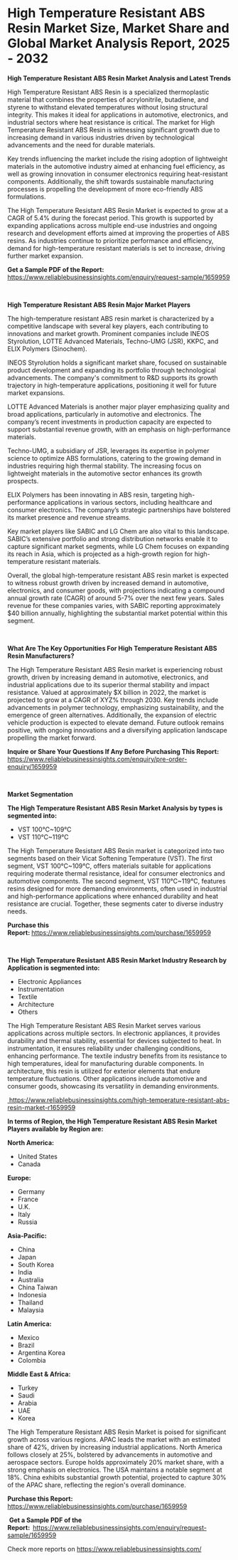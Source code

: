 <p><h1>High Temperature Resistant ABS Resin Market Size, Market Share and Global Market Analysis Report, 2025 - 2032</h1></p><p><strong>High Temperature Resistant ABS Resin Market Analysis and Latest Trends</strong></p>
<p><p>High Temperature Resistant ABS Resin is a specialized thermoplastic material that combines the properties of acrylonitrile, butadiene, and styrene to withstand elevated temperatures without losing structural integrity. This makes it ideal for applications in automotive, electronics, and industrial sectors where heat resistance is critical. The market for High Temperature Resistant ABS Resin is witnessing significant growth due to increasing demand in various industries driven by technological advancements and the need for durable materials.</p><p>Key trends influencing the market include the rising adoption of lightweight materials in the automotive industry aimed at enhancing fuel efficiency, as well as growing innovation in consumer electronics requiring heat-resistant components. Additionally, the shift towards sustainable manufacturing processes is propelling the development of more eco-friendly ABS formulations.</p><p>The High Temperature Resistant ABS Resin Market is expected to grow at a CAGR of 5.4% during the forecast period. This growth is supported by expanding applications across multiple end-use industries and ongoing research and development efforts aimed at improving the properties of ABS resins. As industries continue to prioritize performance and efficiency, demand for high-temperature resistant materials is set to increase, driving further market expansion.</p></p>
<p><strong>Get a Sample PDF of the Report:&nbsp;</strong> <a href="https://www.reliablebusinessinsights.com/enquiry/request-sample/1659959?utm_campaign=100&utm_medium=2&utm_source=Github&utm_content=ia&utm_term=17012025&utm_id=high-temperature-resistant-abs-resin">https://www.reliablebusinessinsights.com/enquiry/request-sample/1659959</a></p>
<p>&nbsp;</p>
<p><strong>High Temperature Resistant ABS Resin Major Market Players</strong></p>
<p><p>The high-temperature resistant ABS resin market is characterized by a competitive landscape with several key players, each contributing to innovations and market growth. Prominent companies include INEOS Styrolution, LOTTE Advanced Materials, Techno-UMG (JSR), KKPC, and ELIX Polymers (Sinochem).</p><p>INEOS Styrolution holds a significant market share, focused on sustainable product development and expanding its portfolio through technological advancements. The company's commitment to R&D supports its growth trajectory in high-temperature applications, positioning it well for future market expansions.</p><p>LOTTE Advanced Materials is another major player emphasizing quality and broad applications, particularly in automotive and electronics. The company’s recent investments in production capacity are expected to support substantial revenue growth, with an emphasis on high-performance materials.</p><p>Techno-UMG, a subsidiary of JSR, leverages its expertise in polymer science to optimize ABS formulations, catering to the growing demand in industries requiring high thermal stability. The increasing focus on lightweight materials in the automotive sector enhances its growth prospects.</p><p>ELIX Polymers has been innovating in ABS resin, targeting high-performance applications in various sectors, including healthcare and consumer electronics. The company’s strategic partnerships have bolstered its market presence and revenue streams.</p><p>Key market players like SABIC and LG Chem are also vital to this landscape. SABIC’s extensive portfolio and strong distribution networks enable it to capture significant market segments, while LG Chem focuses on expanding its reach in Asia, which is projected as a high-growth region for high-temperature resistant materials.</p><p>Overall, the global high-temperature resistant ABS resin market is expected to witness robust growth driven by increased demand in automotive, electronics, and consumer goods, with projections indicating a compound annual growth rate (CAGR) of around 5-7% over the next few years. Sales revenue for these companies varies, with SABIC reporting approximately $40 billion annually, highlighting the substantial market potential within this segment.</p></p>
<p>&nbsp;</p>
<p><strong>What Are The Key Opportunities For High Temperature Resistant ABS Resin Manufacturers?</strong></p>
<p><p>The High Temperature Resistant ABS Resin market is experiencing robust growth, driven by increasing demand in automotive, electronics, and industrial applications due to its superior thermal stability and impact resistance. Valued at approximately $X billion in 2022, the market is projected to grow at a CAGR of XYZ% through 2030. Key trends include advancements in polymer technology, emphasizing sustainability, and the emergence of green alternatives. Additionally, the expansion of electric vehicle production is expected to elevate demand. Future outlook remains positive, with ongoing innovations and a diversifying application landscape propelling the market forward.</p></p>
<p><strong>Inquire or Share Your Questions If Any Before Purchasing This Report:</strong> <a href="https://www.reliablebusinessinsights.com/enquiry/pre-order-enquiry/1659959?utm_campaign=100&utm_medium=2&utm_source=Github&utm_content=ia&utm_term=17012025&utm_id=high-temperature-resistant-abs-resin">https://www.reliablebusinessinsights.com/enquiry/pre-order-enquiry/1659959</a></p>
<p>&nbsp;</p>
<p><strong>Market Segmentation</strong></p>
<p><strong>The High Temperature Resistant ABS Resin Market Analysis by types is segmented into:</strong></p>
<p><ul><li>VST 100℃~109℃</li><li>VST 110℃~119℃</li></ul></p>
<p><p>The High Temperature Resistant ABS Resin market is categorized into two segments based on their Vicat Softening Temperature (VST). The first segment, VST 100℃~109℃, offers materials suitable for applications requiring moderate thermal resistance, ideal for consumer electronics and automotive components. The second segment, VST 110℃~119℃, features resins designed for more demanding environments, often used in industrial and high-performance applications where enhanced durability and heat resistance are crucial. Together, these segments cater to diverse industry needs.</p></p>
<p><strong>Purchase this Report:&nbsp;</strong><a href="https://www.reliablebusinessinsights.com/purchase/1659959?utm_campaign=100&utm_medium=2&utm_source=Github&utm_content=ia&utm_term=17012025&utm_id=high-temperature-resistant-abs-resin">https://www.reliablebusinessinsights.com/purchase/1659959</a></p>
<p>&nbsp;</p>
<p><strong>The High Temperature Resistant ABS Resin Market Industry Research by Application is segmented into:</strong></p>
<p><ul><li>Electronic Appliances</li><li>Instrumentation</li><li>Textile</li><li>Architecture</li><li>Others</li></ul></p>
<p><p>The High Temperature Resistant ABS Resin Market serves various applications across multiple sectors. In electronic appliances, it provides durability and thermal stability, essential for devices subjected to heat. In instrumentation, it ensures reliability under challenging conditions, enhancing performance. The textile industry benefits from its resistance to high temperatures, ideal for manufacturing durable components. In architecture, this resin is utilized for exterior elements that endure temperature fluctuations. Other applications include automotive and consumer goods, showcasing its versatility in demanding environments.</p></p>
<p><a href="https://www.reliablebusinessinsights.com/high-temperature-resistant-abs-resin-market-r1659959?utm_campaign=100&utm_medium=2&utm_source=Github&utm_content=ia&utm_term=17012025&utm_id=high-temperature-resistant-abs-resin">&nbsp;https://www.reliablebusinessinsights.com/high-temperature-resistant-abs-resin-market-r1659959</a></p>
<p><strong>In terms of Region, the High Temperature Resistant ABS Resin Market Players available by Region are:</strong></p>
<p>
    <p> <strong> North America: </strong>
        <ul>
            <li>United States</li>
            <li>Canada</li>
        </ul>
        </p> 
    <p> <strong> Europe: </strong>
        <ul>
            <li>Germany</li>
            <li>France</li>
            <li>U.K.</li>
            <li>Italy</li>
            <li>Russia</li>
        </ul>
        </p> 
    <p> <strong> Asia-Pacific: </strong>
        <ul>
            <li>China</li>
            <li>Japan</li>
            <li>South Korea</li>
            <li>India</li>
            <li>Australia</li>
            <li>China Taiwan</li>
            <li>Indonesia</li>
            <li>Thailand</li>
            <li>Malaysia</li>
        </ul>
        </p> 
    <p> <strong> Latin America: </strong>
        <ul>
            <li>Mexico</li>
            <li>Brazil</li>
            <li>Argentina Korea</li>
            <li>Colombia</li>
        </ul>
        </p> 
    <p> <strong> Middle East & Africa: </strong>
        <ul>
            <li>Turkey</li>
            <li>Saudi</li>
            <li>Arabia</li>
            <li>UAE</li>
            <li>Korea</li>
        </ul>
    </p>
    </p>
<p><p>The High Temperature Resistant ABS Resin Market is poised for significant growth across various regions. APAC leads the market with an estimated share of 42%, driven by increasing industrial applications. North America follows closely at 25%, bolstered by advancements in automotive and aerospace sectors. Europe holds approximately 20% market share, with a strong emphasis on electronics. The USA maintains a notable segment at 18%. China exhibits substantial growth potential, projected to capture 30% of the APAC share, reflecting the region's overall dominance.</p></p>
<p><strong>Purchase this Report: </strong><a href="https://www.reliablebusinessinsights.com/purchase/1659959?utm_campaign=100&utm_medium=2&utm_source=Github&utm_content=ia&utm_term=17012025&utm_id=high-temperature-resistant-abs-resin">https://www.reliablebusinessinsights.com/purchase/1659959</a></p>
<p>&nbsp;<strong>Get a Sample PDF of the Report:&nbsp;&nbsp;</strong><a href="https://www.reliablebusinessinsights.com/enquiry/request-sample/1659959?utm_campaign=100&utm_medium=2&utm_source=Github&utm_content=ia&utm_term=17012025&utm_id=high-temperature-resistant-abs-resin">https://www.reliablebusinessinsights.com/enquiry/request-sample/1659959</a></p>
<p><strong></strong></p>
<p>Check more reports on <a href="https://www.reliablebusinessinsights.com/?utm_campaign=100&utm_medium=2&utm_source=Github&utm_content=ia&utm_term=17012025&utm_id=high-temperature-resistant-abs-resin">https://www.reliablebusinessinsights.com/</a></p>